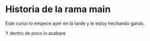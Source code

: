 # Historia de la rama main

Este curso lo empece ayer en la tarde y le estoy hechando ganas.

Y dentro de poco lo acabare
